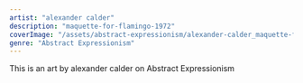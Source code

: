 ```yaml
---
artist: "alexander calder"
description: "maquette-for-flamingo-1972"
coverImage: "/assets/abstract-expressionism/alexander-calder_maquette-for-flamingo-1972.jpg"
genre: "Abstract Expressionism"
---
```

This is an art by alexander calder on Abstract Expressionism


